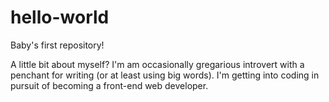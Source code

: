 # hello-world
Baby's first repository!

A little bit about myself? I'm am occasionally gregarious introvert with a penchant for writing (or at least using big words). I'm getting into coding in pursuit of becoming a front-end web developer.
